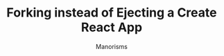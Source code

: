 ---
sections:
  - reactjs
link: 'https://www.youtube.com/watch?v=I22TW-33dDE'
title: 'Forking instead of Ejecting a Create React App'
author: Manorisms
publishedAt: 2018-03-01T00:00:00.000Z
type:
  - video
  - tutorial
topics:
  - get_started
suggestedBy:
  - fabiomangano
createdAt: 2018-03-31T11:22:43.490Z
reference: aHR0cHM6Ly93d3cueW91dHViZS5jb20vd2F0Y2g_dj1JMjJUVy0zM2RERQ
slug: forking-instead-of-ejecting-a-create-react-app-by-manorisms
---